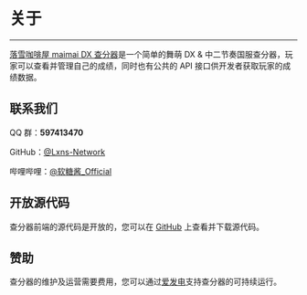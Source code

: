 # 关于

---

[落雪咖啡屋 maimai DX 查分器](/)是一个简单的舞萌 DX & 中二节奏国服查分器，玩家可以查看并管理自己的成绩，同时也有公共的 API 接口供开发者获取玩家的成绩数据。

## 联系我们

QQ 群：**597413470**

GitHub：[@Lxns-Network](https://github.com/Lxns-Network)

哔哩哔哩：[@软糖酱_Official](https://space.bilibili.com/1432317833)

## 开放源代码

查分器前端的源代码是开放的，您可以在 [GitHub](https://github.com/Lxns-Network/maimai-prober-frontend) 上查看并下载源代码。

## 赞助

查分器的维护及运营需要费用，您可以通过[爱发电](https://afdian.net/a/lxnssama)支持查分器的可持续运行。